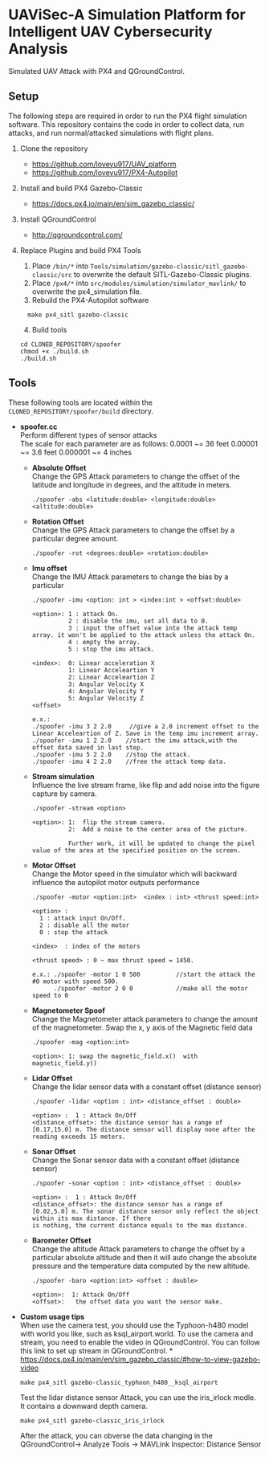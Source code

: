 # UAViSec-A Simulation Platform for Intelligent UAV Cybersecurity Analysis

Simulated UAV Attack with PX4 and QGroundControl.


## Setup
The following steps are required in order to run the PX4 flight simulation software. This repository contains the code in order to collect data, run attacks, and run normal/attacked simulations with flight plans.
1. Clone the repository
    * https://github.com/loveyu917/UAV_platform
    * https://github.com/loveyu917/PX4-Autopilot

2. Install and build PX4 Gazebo-Classic
	* https://docs.px4.io/main/en/sim_gazebo_classic/
3. Install QGroundControl
	* http://qgroundcontrol.com/
4. Replace Plugins and build PX4 Tools
	1. Place `/bin/*` into `Tools/simulation/gazebo-classic/sitl_gazebo-classic/src` to overwrite the default SITL-Gazebo-Classic plugins.
 	2. Place `/px4/*` into `src/modules/simulation/simulator_mavlink/` to overwrite the px4_simulation file.
	3.  Rebuild the PX4-Autopilot software
    ```console
	  make px4_sitl gazebo-classic
	  ```
	  4. Build tools
	  ```console
	  cd CLONED_REPOSITORY/spoofer
	  chmod +x ./build.sh
	  ./build.sh
	  ```

## Tools
These following tools are located within the `CLONED_REPOSITORY/spoofer/build` directory.
* **spoofer.cc**\
    Perform different types of sensor attacks\
    The scale for each parameter are as follows:
     0.0001 ~= 36 feet
     0.00001 ~= 3.6 feet
     0.000001 ~= 4 inches
    * **Absolute Offset**\
      Change the GPS Attack parameters to change the offset of the latitude and longitude in degrees, and the altitude in meters.
        ```console
        ./spoofer -abs <latitude:double> <longitude:double> <altitude:double>
        ```
    * **Rotation Offset**\
      Change the GPS Attack parameters to change the offset by a particular degree amount.
        ```console
        ./spoofer -rot <degrees:double> <rotation:double>
        ```
    * **Imu offset**\
      Change the IMU Attack parameters to change the bias by a particular
      ```console
      ./spoofer -imu <option: int > <index:int > <offset:double>

      <option>: 1 : attack On.
                2 : disable the imu, set all data to 0.
                3 : input the offset value into the attack temp array. it won't be applied to the attack unless the attack On.
                4 : empty the array.
                5 : stop the imu attack.

      <index>:  0: Linear acceleration X
                1: Linear Acceleartion Y
                2: Linear Acceleartion Z
                3: Angular Velocity X
                4: Angular Velocity Y
                5: Angular Velocity Z
      <offset>

      e.x.:
      ./spoofer -imu 3 2 2.0     //give a 2.0 increment offset to the Linear Acceleartion of Z. Save in the temp imu increment array.
      ./spoofer -imu 1 2 2.0    //start the imu attack,with the offset data saved in last step.
      ./spoofer -imu 5 2 2.0    //stop the attack.
      ./spoofer -imu 4 2 2.0    //free the attack temp data.
      ```
    * **Stream simulation**\
      Influence the live stream frame, like flip and add noise into the figure capture by camera.

      ```console
      ./spoofer -stream <option>

      <option>: 1:  flip the stream camera.
                2:  Add a noise to the center area of the picture.

                Further work, it will be updated to change the pixel value of the area at the specified position on the screen.
      ```


    * **Motor Offset**\
      Change the Motor speed in the simulator which will backward influence the autopilot motor outputs performance
      ```console
      ./spoofer -motor <option:int>  <index : int> <thrust speed:int>

      <option> :
        1 : attack input On/Off.
        2 : disable all the motor
        0 : stop the attack

      <index>  : index of the motors

      <thrust speed> : 0 ~ max thrust speed = 1450.

      e.x.: ./spoofer -motor 1 0 500      	  //start the attack the #0 motor with speed 500.
            ./spoofer -motor 2 0 0      	  //make all the motor speed to 0
      ```
    * **Magnetometer Spoof**\
      Change the Magnetometer attack parameters to change the amount of the magnetometer. Swap the x, y axis of the Magnetic field data

      ```console
      ./spoofer -mag <option:int>

      <option>: 1: swap the magnetic_field.x()  with  magnetic_field.y()
      ```



    * **Lidar Offset**\
      Change the lidar sensor data with a constant offset (distance sensor)

      ```console
      ./spoofer -lidar <option : int> <distance_offset : double>

      <option> :  1 : Attack On/Off
      <distance_offset>: the distance sensor has a range of [0.17,15.0] m. The distance sensor will display none after the reading exceeds 15 meters.
      ```
    * **Sonar Offset**\
      Change the Sonar sensor data with a constant offset (distance sensor)

      ```console
      ./spoofer -sonar <option : int> <distance_offset : double>

      <option> :  1 : Attack On/Off
      <distance_offset>: the distance sensor has a range of [0.02,5.0] m. The sonar distance sensor only reflect the object within its max distance. If there
      is nothing, the current distance equals to the max distance.
      ```

    * **Barometer Offset**\
      Change the altitude Attack parameters to change the offset by a particular absolute altitude and then it will auto change the absolute pressure and the temperature data computed by the new altitude.

      ```console
      ./spoofer -baro <option:int> <offset : double>

      <option>:  1: Attack On/Off
      <offset>:   the offset data you want the sensor make.
* **Custom usage tips**\
  	When use the camera test, you should use the Typhoon-h480 model with world you like, such as ksql_airport.world.
  	To use the camera and stream, you need to enable the video in QGroundControl. You can follow this link to set up stream in QGroundControl.
      * https://docs.px4.io/main/en/sim_gazebo_classic/#how-to-view-gazebo-video

  	``` console
   	make px4_sitl gazebo-classic_typhoon_h480__ksql_airport
   	```
   	Test the lidar distance sensor Attack, you can use the iris_irlock modle. It contains a downward depth camera.
  	```console
   	make px4_sitl gazebo-classic_iris_irlock
   	```
   	After the attack, you can obverse the data changing in the QGroundControl-> Analyze Tools -> MAVLink Inspector: Distance Sensor
  

